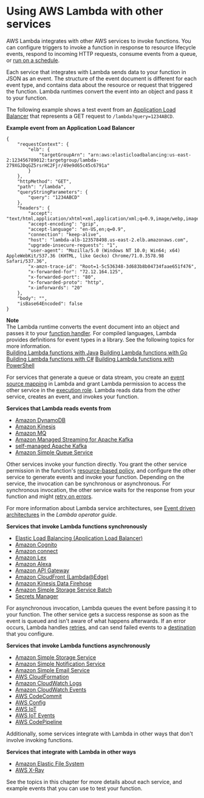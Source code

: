 # Using AWS Lambda with other services<a name="lambda-services"></a>

AWS Lambda integrates with other AWS services to invoke functions\. You can configure triggers to invoke a function in response to resource lifecycle events, respond to incoming HTTP requests, consume events from a queue, or [run on a schedule](services-cloudwatchevents.md)\.

Each service that integrates with Lambda sends data to your function in JSON as an event\. The structure of the event document is different for each event type, and contains data about the resource or request that triggered the function\. Lambda runtimes convert the event into an object and pass it to your function\.

The following example shows a test event from an [Application Load Balancer](services-alb.md) that represents a GET request to `/lambda?query=1234ABCD`\.

**Example event from an Application Load Balancer**  

```
{
    "requestContext": {
        "elb": {
            "targetGroupArn": "arn:aws:elasticloadbalancing:us-east-2:123456789012:targetgroup/lambda-279XGJDqGZ5rsrHC2Fjr/49e9d65c45c6791a"
        }
    },
    "httpMethod": "GET",
    "path": "/lambda",
    "queryStringParameters": {
        "query": "1234ABCD"
    },
    "headers": {
        "accept": "text/html,application/xhtml+xml,application/xml;q=0.9,image/webp,image/apng,*/*;q=0.8",
        "accept-encoding": "gzip",
        "accept-language": "en-US,en;q=0.9",
        "connection": "keep-alive",
        "host": "lambda-alb-123578498.us-east-2.elb.amazonaws.com",
        "upgrade-insecure-requests": "1",
        "user-agent": "Mozilla/5.0 (Windows NT 10.0; Win64; x64) AppleWebKit/537.36 (KHTML, like Gecko) Chrome/71.0.3578.98 Safari/537.36",
        "x-amzn-trace-id": "Root=1-5c536348-3d683b8b04734faae651f476",
        "x-forwarded-for": "72.12.164.125",
        "x-forwarded-port": "80",
        "x-forwarded-proto": "http",
        "x-imforwards": "20"
    },
    "body": "",
    "isBase64Encoded": false
}
```

**Note**  
The Lambda runtime converts the event document into an object and passes it to your [function handler](gettingstarted-concepts.md)\. For compiled languages, Lambda provides definitions for event types in a library\. See the following topics for more information\.  
[Building Lambda functions with Java](lambda-java.md)
[Building Lambda functions with Go](lambda-golang.md)
[Building Lambda functions with C\#](lambda-csharp.md)
[Building Lambda functions with PowerShell](lambda-powershell.md)

For services that generate a queue or data stream, you create an [event source mapping](invocation-eventsourcemapping.md) in Lambda and grant Lambda permission to access the other service in the [execution role](lambda-intro-execution-role.md)\. Lambda reads data from the other service, creates an event, and invokes your function\.

**Services that Lambda reads events from**
+ [Amazon DynamoDB](with-ddb.md)
+ [Amazon Kinesis](with-kinesis.md)
+ [Amazon MQ](with-mq.md)
+ [Amazon Managed Streaming for Apache Kafka](with-msk.md)
+ [self\-managed Apache Kafka](with-kafka.md#kafka-smaa)
+ [Amazon Simple Queue Service](with-sqs.md)

Other services invoke your function directly\. You grant the other service permission in the function's [resource\-based policy](access-control-resource-based.md), and configure the other service to generate events and invoke your function\. Depending on the service, the invocation can be synchronous or asynchronous\. For synchronous invocation, the other service waits for the response from your function and might [retry on errors](invocation-retries.md)\.

For more information about Lambda service architectures, see [Event driven architectures](https://docs.aws.amazon.com/lambda/latest/operatorguide/event-driven-architectures.html) in the *Lambda operator guide*\.

**Services that invoke Lambda functions synchronously**
+ [Elastic Load Balancing \(Application Load Balancer\)](services-alb.md)
+ [Amazon Cognito](services-cognito.md)
+ [Amazon connect](services-connect.md)
+ [Amazon Lex](services-lex.md)
+ [Amazon Alexa](services-alexa.md)
+ [Amazon API Gateway](services-apigateway.md)
+ [Amazon CloudFront \(Lambda@Edge\)](lambda-edge.md)
+ [Amazon Kinesis Data Firehose](services-kinesisfirehose.md)
+ [Amazon Simple Storage Service Batch](services-s3-batch.md)
+ [Secrets Manager](with-secrets-manager.md)

For asynchronous invocation, Lambda queues the event before passing it to your function\. The other service gets a success response as soon as the event is queued and isn't aware of what happens afterwards\. If an error occurs, Lambda handles [retries](invocation-retries.md), and can send failed events to a [destination](invocation-async.md#invocation-async-destinations) that you configure\.

**Services that invoke Lambda functions asynchronously**
+ [Amazon Simple Storage Service](with-s3.md)
+ [Amazon Simple Notification Service](with-sns.md)
+ [Amazon Simple Email Service](services-ses.md)
+ [AWS CloudFormation](services-cloudformation.md)
+ [Amazon CloudWatch Logs](services-cloudwatchlogs.md)
+ [Amazon CloudWatch Events](services-cloudwatchevents.md)
+ [AWS CodeCommit](services-codecommit.md)
+ [AWS Config](services-config.md)
+ [AWS IoT](services-iot.md)
+ [AWS IoT Events](services-iotevents.md)
+ [AWS CodePipeline](services-codepipeline.md)

Additionally, some services integrate with Lambda in other ways that don't involve invoking functions\.

**Services that integrate with Lambda in other ways**
+ [Amazon Elastic File System](services-efs.md)
+ [AWS X\-Ray](services-xray.md)

See the topics in this chapter for more details about each service, and example events that you can use to test your function\.